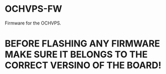 # OCHVPS-FW
Firmware for the OCHVPS.

# BEFORE FLASHING ANY FIRMWARE MAKE SURE IT BELONGS TO THE CORRECT VERSINO OF THE BOARD!
